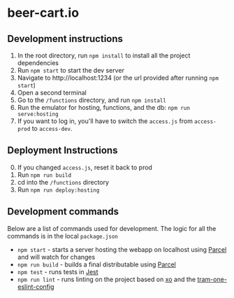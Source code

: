 # beer-cart.io

## Development instructions
1. In the root directory, run `npm install` to install all the project dependencies
2. Run `npm start` to start the dev server
3. Navigate to http://localhost:1234 (or the url provided after running `npm start`)
4. Open a second terminal
5. Go to the `/functions` directory, and run `npm install`
6. Run the emulator for hosting, functions, and the db: `npm run serve:hosting`
7. If you want to log in, you'll have to switch the `access.js` from `access-prod` to `access-dev`.

## Deployment Instructions
0. If you changed `access.js`, reset it back to prod
1. Run `npm run build`
2. cd into the `/functions` directory
3. Run `npm run deploy:hosting`

## Development commands
Below are a list of commands used for development. The logic for all the commands is in the local `package.json`
- `npm start` - starts a server hosting the webapp on localhost using
[Parcel](https://parceljs.org/)
and will watch for changes
- `npm run build` - builds a final distributable using
[Parcel](https://parceljs.org/)
- `npm test` - runs tests in
[Jest](https://jestjs.io/)
- `npm run lint` - runs linting on the project based on [xo](https://github.com/xojs/xo) and the [tram-one-eslint-config](https://github.com/Tram-One/eslint-config-tram-one)
